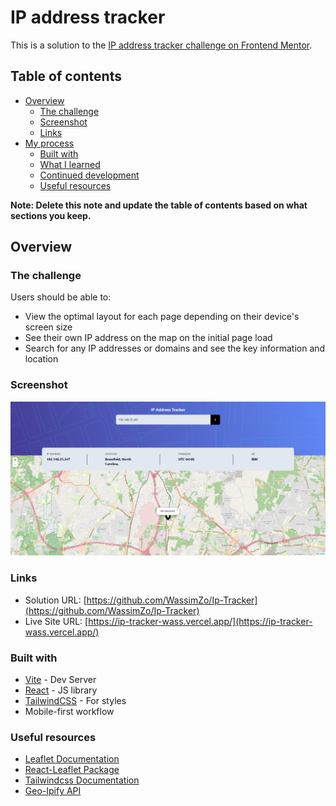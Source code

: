 # IP address tracker

This is a solution to the [IP address tracker challenge on Frontend Mentor](https://www.frontendmentor.io/challenges/ip-address-tracker-I8-0yYAH0).

## Table of contents

- [Overview](#overview)
  - [The challenge](#the-challenge)
  - [Screenshot](#screenshot)
  - [Links](#links)
- [My process](#my-process)
  - [Built with](#built-with)
  - [What I learned](#what-i-learned)
  - [Continued development](#continued-development)
  - [Useful resources](#useful-resources)

**Note: Delete this note and update the table of contents based on what sections you keep.**

## Overview

### The challenge

Users should be able to:

- View the optimal layout for each page depending on their device's screen size
- See their own IP address on the map on the initial page load
- Search for any IP addresses or domains and see the key information and location

### Screenshot

![IP TRACKER](https://github.com/WassimZo/Ip-Tracker/blob/master/public/images/Screenshot.png)

### Links

- Solution URL: [https://github.com/WassimZo/Ip-Tracker](https://github.com/WassimZo/Ip-Tracker)
- Live Site URL: [https://ip-tracker-wass.vercel.app/](https://ip-tracker-wass.vercel.app/)

### Built with

- [Vite](https://vitejs.dev/) - Dev Server
- [React](https://reactjs.org/) - JS library
- [TailwindCSS](https://tailwindcss.com/) - For styles
- Mobile-first workflow

### Useful resources

- [Leaflet Documentation](https://leafletjs.com/reference.html)
- [React-Leaflet Package](https://github.com/PaulLeCam/react-leaflet)
- [Tailwindcss Documentation](https://tailwindcss.com/docs/installation)
- [Geo-Ipify API](https://geo.ipify.org/docs)
